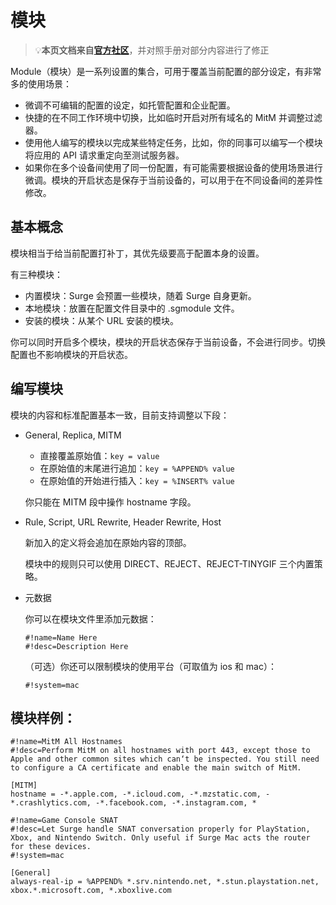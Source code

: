 # 模块

> 💡**本页文档来自**[**官方社区**](https://community.nssurge.com/d/225-module)，并对照手册对部分内容进行了修正

Module（模块）是一系列设置的集合，可用于覆盖当前配置的部分设定，有非常多的使用场景：

* 微调不可编辑的配置的设定，如托管配置和企业配置。
* 快捷的在不同工作环境中切换，比如临时开启对所有域名的 MitM 并调整过滤器。
* 使用他人编写的模块以完成某些特定任务，比如，你的同事可以编写一个模块将应用的 API 请求重定向至测试服务器。
* 如果你在多个设备间使用了同一份配置，有可能需要根据设备的使用场景进行微调。模块的开启状态是保存于当前设备的，可以用于在不同设备间的差异性修改。

## 基本概念

模块相当于给当前配置打补丁，其优先级要高于配置本身的设置。

有三种模块：

* 内置模块：Surge 会预置一些模块，随着 Surge 自身更新。
* 本地模块：放置在配置文件目录中的 .sgmodule 文件。
* 安装的模块：从某个 URL 安装的模块。

你可以同时开启多个模块，模块的开启状态保存于当前设备，不会进行同步。切换配置也不影响模块的开启状态。

## 编写模块

模块的内容和标准配置基本一致，目前支持调整以下段：

* General, Replica, MITM

  * 直接覆盖原始值：`key = value`
  * 在原始值的末尾进行追加：`key = %APPEND% value`
  * 在原始值的开始进行插入：`key = %INSERT% value`

  你只能在 MITM 段中操作 hostname 字段。

* Rule, Script, URL Rewrite, Header Rewrite, Host

  新加入的定义将会追加在原始内容的顶部。

  模块中的规则只可以使用 DIRECT、REJECT、REJECT-TINYGIF 三个内置策略。

* 元数据

  你可以在模块文件里添加元数据：

  ```text
  #!name=Name Here
  #!desc=Description Here
  ```

  （可选）你还可以限制模块的使用平台（可取值为 ios 和 mac）：

  ```text
  #!system=mac
  ```

## 模块样例：

```text
#!name=MitM All Hostnames
#!desc=Perform MitM on all hostnames with port 443, except those to Apple and other common sites which can‘t be inspected. You still need to configure a CA certificate and enable the main switch of MitM.

[MITM]
hostname = -*.apple.com, -*.icloud.com, -*.mzstatic.com, -*.crashlytics.com, -*.facebook.com, -*.instagram.com, *
```

```text
#!name=Game Console SNAT
#!desc=Let Surge handle SNAT conversation properly for PlayStation, Xbox, and Nintendo Switch. Only useful if Surge Mac acts the router for these devices.
#!system=mac

[General]
always-real-ip = %APPEND% *.srv.nintendo.net, *.stun.playstation.net, xbox.*.microsoft.com, *.xboxlive.com
```

